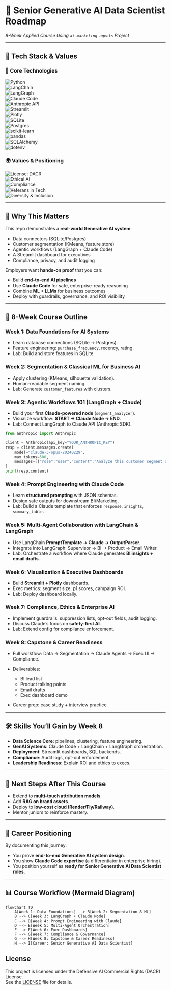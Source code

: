# 🚀 Senior Generative AI Data Scientist Roadmap  

*8-Week Applied Course Using `ai-marketing-agents` Project*  

---

## 📛 Tech Stack & Values  

### 🔧 Core Technologies  
![Python](https://img.shields.io/badge/Python-3.10+-blue?logo=python&logoColor=white)  
![LangChain](https://img.shields.io/badge/LangChain-Framework-green?logo=chainlink&logoColor=white)  
![LangGraph](https://img.shields.io/badge/LangGraph-Orchestration-orange)  
![Claude Code](https://img.shields.io/badge/Claude_Code-Anthropic-purple)  
![Anthropic API](https://img.shields.io/badge/Anthropic-API-lightgrey)  
![Streamlit](https://img.shields.io/badge/Streamlit-Dashboards-FF4B4B?logo=streamlit&logoColor=white)  
![Plotly](https://img.shields.io/badge/Plotly-Visualizations-3F4F75?logo=plotly&logoColor=white)  
![SQLite](https://img.shields.io/badge/SQLite-Database-07405E?logo=sqlite&logoColor=white)  
![Postgres](https://img.shields.io/badge/Postgres-Database-4169E1?logo=postgresql&logoColor=white)  
![scikit-learn](https://img.shields.io/badge/scikit--learn-ML-orange?logo=scikit-learn&logoColor=white)  
![pandas](https://img.shields.io/badge/pandas-Data_Analysis-150458?logo=pandas&logoColor=white)  
![SQLAlchemy](https://img.shields.io/badge/SQLAlchemy-ORM-red)  
![dotenv](https://img.shields.io/badge/python--dotenv-Config-yellowgreen)  

### 🌍 Values & Positioning  
![License: DACR](https://img.shields.io/badge/License-DACR-blue.svg)  
![Ethical AI](https://img.shields.io/badge/Ethical_AI-Responsible_Use-green)  
![Compliance](https://img.shields.io/badge/Compliance-GDPR%2FPrivacy-orange)  
![Veterans in Tech](https://img.shields.io/badge/Veterans_in_Tech-Proud_Supporter-lightblue)  
![Diversity & Inclusion](https://img.shields.io/badge/DEI-Commitment-purple)  

---

## 🎯 Why This Matters

This repo demonstrates a **real-world Generative AI system**:

* Data connectors (SQLite/Postgres)
* Customer segmentation (KMeans, feature store)
* Agentic workflows (LangGraph + Claude Code)
* A Streamlit dashboard for executives
* Compliance, privacy, and audit logging

Employers want **hands-on proof** that you can:

* Build **end-to-end AI pipelines**
* Use **Claude Code** for safe, enterprise-ready reasoning
* Combine **ML + LLMs** for business outcomes
* Deploy with guardrails, governance, and ROI visibility

---

## 📅 8-Week Course Outline

### Week 1: Data Foundations for AI Systems

* Learn database connections (SQLite → Postgres).
* Feature engineering: `purchase_frequency`, recency, rating.
* Lab: Build and store features in SQLite.

### Week 2: Segmentation & Classical ML for Business AI

* Apply clustering (KMeans, silhouette validation).
* Human-readable segment naming.
* Lab: Generate `customer_features` with clusters.

### Week 3: Agentic Workflows 101 (LangGraph + Claude)

* Build your first **Claude-powered node** (`segment_analyzer`).
* Visualize workflow: **START → Claude Node → END**.
* Lab: Connect LangGraph to Claude API (Anthropic SDK).

```python
from anthropic import Anthropic

client = Anthropic(api_key="YOUR_ANTHROPIC_KEY")
resp = client.messages.create(
    model="claude-3-opus-20240229",
    max_tokens=500,
    messages=[{"role":"user","content":"Analyze this customer segment and return insights as JSON"}]
)
print(resp.content)
```

### Week 4: Prompt Engineering with Claude Code

* Learn **structured prompting** with JSON schemas.
* Design safe outputs for downstream BI/Marketing.
* Lab: Build a Claude template that enforces `response`, `insights`, `summary_table`.

### Week 5: Multi-Agent Collaboration with LangChain & LangGraph

* Use LangChain **PromptTemplate → Claude → OutputParser**.
* Integrate into LangGraph: Supervisor → BI → Product → Email Writer.
* Lab: Orchestrate a workflow where Claude generates **BI insights + email drafts**.

### Week 6: Visualization & Executive Dashboards

* Build **Streamlit + Plotly** dashboards.
* Exec metrics: segment size, p1 scores, campaign ROI.
* Lab: Deploy dashboard locally.

### Week 7: Compliance, Ethics & Enterprise AI

* Implement guardrails: suppression lists, opt-out fields, audit logging.
* Discuss Claude’s focus on **safety-first AI**.
* Lab: Extend config for compliance enforcement.

### Week 8: Capstone & Career Readiness

* Full workflow: Data → Segmentation → Claude Agents → Exec UI → Compliance.
* Deliverables:

  * BI lead list
  * Product talking points
  * Email drafts
  * Exec dashboard demo
* Career prep: case study + interview practice.

---

## 🛠 Skills You’ll Gain by Week 8

* **Data Science Core**: pipelines, clustering, feature engineering.
* **GenAI Systems**: Claude Code + LangChain + LangGraph orchestration.
* **Deployment**: Streamlit dashboards, SQL backends.
* **Compliance**: Audit logs, opt-out enforcement.
* **Leadership Readiness**: Explain ROI and ethics to execs.

---

## 🏁 Next Steps After This Course

* Extend to **multi-touch attribution models**.
* Add **RAG on brand assets**.
* Deploy to **low-cost cloud (Render/Fly/Railway)**.
* Mentor juniors to reinforce mastery.

---

## 💼 Career Positioning

By documenting this journey:

* You prove **end-to-end Generative AI system design**.
* You show **Claude Code expertise** (a differentiator in enterprise hiring).
* You position yourself as **ready for Senior Generative AI Data Scientist roles**.

---

## 📊 Course Workflow (Mermaid Diagram)

```mermaid
flowchart TD
    A[Week 1: Data Foundations] --> B[Week 2: Segmentation & ML]
    B --> C[Week 3: LangGraph + Claude Node]
    C --> D[Week 4: Prompt Engineering with Claude]
    D --> E[Week 5: Multi-Agent Orchestration]
    E --> F[Week 6: Exec Dashboards]
    F --> G[Week 7: Compliance & Governance]
    G --> H[Week 8: Capstone & Career Readiness]
    H --> I[Career: Senior Generative AI Data Scientist]
```

## License
This project is licensed under the Defensive AI Commercial Rights (DACR) License.  
See the [LICENSE](./LICENSE) file for details.


